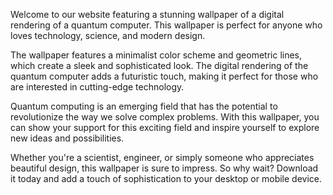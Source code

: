 <!--
Write me content for website with wallpaper "A wallpaper featuring a digital rendering of a quantum computer, with a minimalist color scheme and geometric lines."
-->

<!--font:Poppins-->

Welcome to our website featuring a stunning wallpaper of a digital rendering of a quantum computer. This wallpaper is perfect for anyone who loves technology, science, and modern design.

The wallpaper features a minimalist color scheme and geometric lines, which create a sleek and sophisticated look. The digital rendering of the quantum computer adds a futuristic touch, making it perfect for those who are interested in cutting-edge technology.

Quantum computing is an emerging field that has the potential to revolutionize the way we solve complex problems. With this wallpaper, you can show your support for this exciting field and inspire yourself to explore new ideas and possibilities.

Whether you're a scientist, engineer, or simply someone who appreciates beautiful design, this wallpaper is sure to impress. So why wait? Download it today and add a touch of sophistication to your desktop or mobile device.
